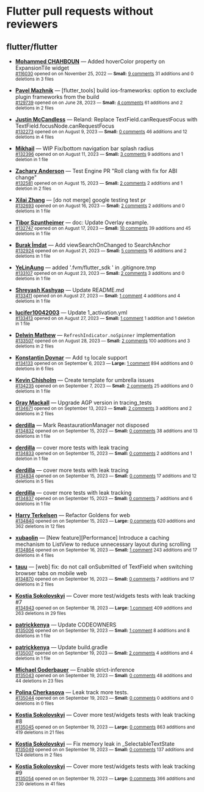 # Flutter pull requests without reviewers

## flutter/flutter

* **[Mohammed  CHAHBOUN](https://github.com/M97Chahboun)** &mdash; Added hoverColor property on ExpansionTile widget<br />
    <sub>[#116030](https://github.com/flutter/flutter/pull/116030) opened on on November 25, 2022 &mdash; **Small:** [9 comments](https://github.com/flutter/flutter/pull/116030) 31 additions and 0 deletions in 3 files</sub><br />

* **[Pavel Mazhnik](https://github.com/p-mazhnik)** &mdash; [flutter_tools] build ios-frameworks: option to exclude plugin frameworks from the build<br />
    <sub>[#129739](https://github.com/flutter/flutter/pull/129739) opened on on June 28, 2023 &mdash; **Small:** [4 comments](https://github.com/flutter/flutter/pull/129739) 61 additions and 2 deletions in 2 files</sub><br />

* **[Justin McCandless](https://github.com/justinmc)** &mdash; Reland: Replace TextField.canRequestFocus with TextField.focusNode.canRequestFocus<br />
    <sub>[#132273](https://github.com/flutter/flutter/pull/132273) opened on on August 9, 2023 &mdash; **Small:** [0 comments](https://github.com/flutter/flutter/pull/132273) 46 additions and 12 deletions in 4 files</sub><br />

* **[Mikhail](https://github.com/mishapark)** &mdash; WIP Fix/bottom navigation bar splash radius<br />
    <sub>[#132396](https://github.com/flutter/flutter/pull/132396) opened on on August 11, 2023 &mdash; **Small:** [3 comments](https://github.com/flutter/flutter/pull/132396) 9 additions and 1 deletion in 1 file</sub><br />

* **[Zachary Anderson](https://github.com/zanderso)** &mdash; Test Engine PR "Roll clang with fix for ABI change"<br />
    <sub>[#132581](https://github.com/flutter/flutter/pull/132581) opened on on August 15, 2023 &mdash; **Small:** [2 comments](https://github.com/flutter/flutter/pull/132581) 2 additions and 1 deletion in 2 files</sub><br />

* **[Xilai Zhang](https://github.com/XilaiZhang)** &mdash; [do not merge] google testing test pr<br />
    <sub>[#132693](https://github.com/flutter/flutter/pull/132693) opened on on August 16, 2023 &mdash; **Small:** [2 comments](https://github.com/flutter/flutter/pull/132693) 2 additions and 0 deletions in 1 file</sub><br />

* **[Tibor Szuntheimer](https://github.com/Producer86)** &mdash; doc: Update Overlay example.<br />
    <sub>[#132747](https://github.com/flutter/flutter/pull/132747) opened on on August 17, 2023 &mdash; **Small:** [10 comments](https://github.com/flutter/flutter/pull/132747) 39 additions and 45 deletions in 1 file</sub><br />

* **[Burak İmdat](https://github.com/burakJs)** &mdash; Add viewSearchOnChanged to SearchAnchor<br />
    <sub>[#132924](https://github.com/flutter/flutter/pull/132924) opened on on August 21, 2023 &mdash; **Small:** [5 comments](https://github.com/flutter/flutter/pull/132924) 16 additions and 2 deletions in 1 file</sub><br />

* **[YeLinAung](https://github.com/b14cknc0d3)** &mdash; added '.fvm/flutter_sdk ' in .gitignore.tmp<br />
    <sub>[#133107](https://github.com/flutter/flutter/pull/133107) opened on on August 23, 2023 &mdash; **Small:** [2 comments](https://github.com/flutter/flutter/pull/133107) 3 additions and 0 deletions in 1 file</sub><br />

* **[Shreyash Kashyap](https://github.com/SYK-08)** &mdash; Update README.md<br />
    <sub>[#133411](https://github.com/flutter/flutter/pull/133411) opened on on August 27, 2023 &mdash; **Small:** [1 comment](https://github.com/flutter/flutter/pull/133411) 4 additions and 4 deletions in 1 file</sub><br />

* **[lucifer10042003](https://github.com/lucifer10042003)** &mdash; Update 1_activation.yml<br />
    <sub>[#133413](https://github.com/flutter/flutter/pull/133413) opened on on August 27, 2023 &mdash; **Small:** [1 comment](https://github.com/flutter/flutter/pull/133413) 1 addition and 1 deletion in 1 file</sub><br />

* **[Delwin Mathew](https://github.com/opxdelwin)** &mdash; `RefreshIndicator.noSpinner` implementation<br />
    <sub>[#133507](https://github.com/flutter/flutter/pull/133507) opened on on August 28, 2023 &mdash; **Small:** [2 comments](https://github.com/flutter/flutter/pull/133507) 100 additions and 3 deletions in 2 files</sub><br />

* **[Konstantin Dovnar](https://github.com/Vorkytaka)** &mdash; Add `tg` locale support<br />
    <sub>[#134133](https://github.com/flutter/flutter/pull/134133) opened on on September 6, 2023 &mdash; **Large:** [1 comment](https://github.com/flutter/flutter/pull/134133) 894 additions and 0 deletions in 6 files</sub><br />

* **[Kevin Chisholm](https://github.com/itsjustkevin)** &mdash; Create template for umbrella issues<br />
    <sub>[#134235](https://github.com/flutter/flutter/pull/134235) opened on on September 7, 2023 &mdash; **Small:** [2 comments](https://github.com/flutter/flutter/pull/134235) 25 additions and 0 deletions in 1 file</sub><br />

* **[Gray Mackall](https://github.com/gmackall)** &mdash; Upgrade AGP version in tracing_tests<br />
    <sub>[#134671](https://github.com/flutter/flutter/pull/134671) opened on on September 13, 2023 &mdash; **Small:** [2 comments](https://github.com/flutter/flutter/pull/134671) 3 additions and 2 deletions in 2 files</sub><br />

* **[derdilla](https://github.com/NobodyForNothing)** &mdash; Mark ReastaurationManager not disposed<br />
    <sub>[#134832](https://github.com/flutter/flutter/pull/134832) opened on on September 15, 2023 &mdash; **Small:** [0 comments](https://github.com/flutter/flutter/pull/134832) 38 additions and 13 deletions in 1 file</sub><br />

* **[derdilla](https://github.com/NobodyForNothing)** &mdash; cover more tests with leak tracing<br />
    <sub>[#134833](https://github.com/flutter/flutter/pull/134833) opened on on September 15, 2023 &mdash; **Small:** [0 comments](https://github.com/flutter/flutter/pull/134833) 2 additions and 1 deletion in 1 file</sub><br />

* **[derdilla](https://github.com/NobodyForNothing)** &mdash; cover more tests with leak tracing<br />
    <sub>[#134834](https://github.com/flutter/flutter/pull/134834) opened on on September 15, 2023 &mdash; **Small:** [0 comments](https://github.com/flutter/flutter/pull/134834) 17 additions and 12 deletions in 5 files</sub><br />

* **[derdilla](https://github.com/NobodyForNothing)** &mdash; cover more tests with leak tracking<br />
    <sub>[#134837](https://github.com/flutter/flutter/pull/134837) opened on on September 15, 2023 &mdash; **Small:** [0 comments](https://github.com/flutter/flutter/pull/134837) 7 additions and 6 deletions in 1 file</sub><br />

* **[Harry Terkelsen](https://github.com/harryterkelsen)** &mdash; Refactor Goldens for web<br />
    <sub>[#134840](https://github.com/flutter/flutter/pull/134840) opened on on September 15, 2023 &mdash; **Large:** [0 comments](https://github.com/flutter/flutter/pull/134840) 620 additions and 362 deletions in 12 files</sub><br />

* **[xubaolin](https://github.com/xu-baolin)** &mdash; [New feature][Performance] Introduce a caching mechanism to ListView to reduce unnecessary layout during scrolling<br />
    <sub>[#134864](https://github.com/flutter/flutter/pull/134864) opened on on September 16, 2023 &mdash; **Small:** [1 comment](https://github.com/flutter/flutter/pull/134864) 243 additions and 17 deletions in 4 files</sub><br />

* **[tauu](https://github.com/tauu)** &mdash; [web] fix: do not call onSubmitted of TextField when switching browser tabs on mobile web<br />
    <sub>[#134870](https://github.com/flutter/flutter/pull/134870) opened on on September 16, 2023 &mdash; **Small:** [0 comments](https://github.com/flutter/flutter/pull/134870) 7 additions and 17 deletions in 2 files</sub><br />

* **[Kostia Sokolovskyi](https://github.com/ksokolovskyi)** &mdash; Cover more test/widgets tests with leak tracking #7<br />
    <sub>[#134943](https://github.com/flutter/flutter/pull/134943) opened on on September 18, 2023 &mdash; **Large:** [1 comment](https://github.com/flutter/flutter/pull/134943) 409 additions and 263 deletions in 29 files</sub><br />

* **[patrickkenya](https://github.com/patrickkenya)** &mdash; Update CODEOWNERS<br />
    <sub>[#135006](https://github.com/flutter/flutter/pull/135006) opened on on September 19, 2023 &mdash; **Small:** [1 comment](https://github.com/flutter/flutter/pull/135006) 8 additions and 8 deletions in 1 file</sub><br />

* **[patrickkenya](https://github.com/patrickkenya)** &mdash; Update build.gradle<br />
    <sub>[#135007](https://github.com/flutter/flutter/pull/135007) opened on on September 19, 2023 &mdash; **Small:** [2 comments](https://github.com/flutter/flutter/pull/135007) 4 additions and 4 deletions in 1 file</sub><br />

* **[Michael Goderbauer](https://github.com/goderbauer)** &mdash; Enable strict-inference<br />
    <sub>[#135043](https://github.com/flutter/flutter/pull/135043) opened on on September 19, 2023 &mdash; **Small:** [0 comments](https://github.com/flutter/flutter/pull/135043) 48 additions and 44 deletions in 23 files</sub><br />

* **[Polina Cherkasova](https://github.com/polina-c)** &mdash; Leak track more tests.<br />
    <sub>[#135044](https://github.com/flutter/flutter/pull/135044) opened on on September 19, 2023 &mdash; **Small:** [0 comments](https://github.com/flutter/flutter/pull/135044) 0 additions and 0 deletions in 0 files</sub><br />

* **[Kostia Sokolovskyi](https://github.com/ksokolovskyi)** &mdash; Cover more test/widgets tests with leak tracking #8<br />
    <sub>[#135045](https://github.com/flutter/flutter/pull/135045) opened on on September 19, 2023 &mdash; **Large:** [0 comments](https://github.com/flutter/flutter/pull/135045) 863 additions and 419 deletions in 21 files</sub><br />

* **[Kostia Sokolovskyi](https://github.com/ksokolovskyi)** &mdash; Fix memory leak in _SelectableTextState<br />
    <sub>[#135049](https://github.com/flutter/flutter/pull/135049) opened on on September 19, 2023 &mdash; **Small:** [0 comments](https://github.com/flutter/flutter/pull/135049) 137 additions and 124 deletions in 2 files</sub><br />

* **[Kostia Sokolovskyi](https://github.com/ksokolovskyi)** &mdash; Cover more test/widgets tests with leak tracking #9<br />
    <sub>[#135054](https://github.com/flutter/flutter/pull/135054) opened on on September 19, 2023 &mdash; **Large:** [0 comments](https://github.com/flutter/flutter/pull/135054) 366 additions and 230 deletions in 41 files</sub><br />

